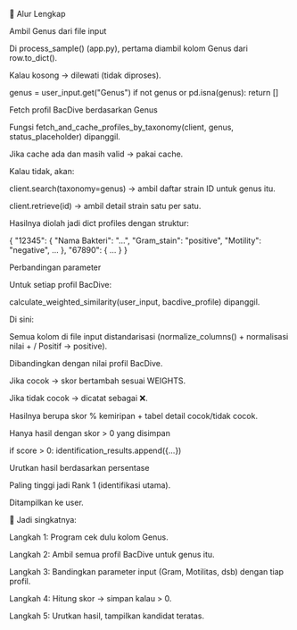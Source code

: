 🔄 Alur Lengkap

Ambil Genus dari file input

Di process_sample() (app.py), pertama diambil kolom Genus dari row.to_dict().

Kalau kosong → dilewati (tidak diproses).

genus = user_input.get("Genus")
if not genus or pd.isna(genus):
    return []


Fetch profil BacDive berdasarkan Genus

Fungsi fetch_and_cache_profiles_by_taxonomy(client, genus, status_placeholder) dipanggil.

Jika cache ada dan masih valid → pakai cache.

Kalau tidak, akan:

client.search(taxonomy=genus) → ambil daftar strain ID untuk genus itu.

client.retrieve(id) → ambil detail strain satu per satu.

Hasilnya diolah jadi dict profiles dengan struktur:

{
  "12345": { "Nama Bakteri": "...", "Gram_stain": "positive", "Motility": "negative", ... },
  "67890": { ... }
}


Perbandingan parameter

Untuk setiap profil BacDive:

calculate_weighted_similarity(user_input, bacdive_profile) dipanggil.

Di sini:

Semua kolom di file input distandarisasi (normalize_columns() + normalisasi nilai + / Positif → positive).

Dibandingkan dengan nilai profil BacDive.

Jika cocok → skor bertambah sesuai WEIGHTS.

Jika tidak cocok → dicatat sebagai ❌.

Hasilnya berupa skor % kemiripan + tabel detail cocok/tidak cocok.

Hanya hasil dengan skor > 0 yang disimpan

if score > 0:
    identification_results.append({...})


Urutkan hasil berdasarkan persentase

Paling tinggi jadi Rank 1 (identifikasi utama).

Ditampilkan ke user.

📌 Jadi singkatnya:

Langkah 1: Program cek dulu kolom Genus.

Langkah 2: Ambil semua profil BacDive untuk genus itu.

Langkah 3: Bandingkan parameter input (Gram, Motilitas, dsb) dengan tiap profil.

Langkah 4: Hitung skor → simpan kalau > 0.

Langkah 5: Urutkan hasil, tampilkan kandidat teratas.